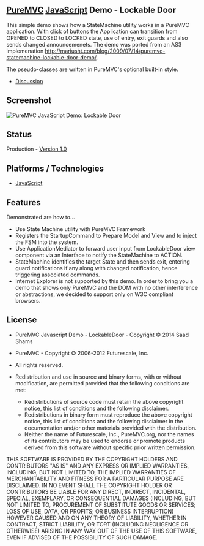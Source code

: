 ## [PureMVC](http://puremvc.github.com/) [JavaScript](https://github.com/PureMVC/puremvc-js-multicore-framework/wiki) Demo - Lockable Door
This simple demo shows how a StateMachine utility works in a PureMVC application. With click of buttons the Application can transition from OPENED to CLOSED to LOCKED state, use of entry, exit guards and also sends changed announcemenets. The demo was ported from an AS3 implemenation http://mariusht.com/blog/2009/07/14/puremvc-statemachine-lockable-door-demo/. 

The pseudo-classes are written in PureMVC's optional built-in style.

* [Discussion](http://forums.puremvc.org/index.php?board=66.0)

## Screenshot
![PureMVC JavaScript Demo: Lockable Door](https://github.com/sshams/puremvc-js-demo-lockabledoor/blob/master/images/screenshot.png)

## Status
Production - [Version 1.0](https://github.com/sshams/puremvc-js-demo-lockabledoor/blob/master/VERSION)

## Platforms / Technologies
* [JavaScript](http://en.wikipedia.org/wiki/JavaScript)

## Features 
Demonstrated are how to...
* Use State Machine utility with PureMVC Framework
* Registers the StartupCommand to Prepare Model and View and to inject the FSM into the system.
* Use ApplicationMediator to forward user input from LockableDoor view component via an Interface to notify the StateMachine to ACTION.
* StateMachine identifies the target State and then sends exit, entering guard notifications if any along with changed notification, hence triggering associated commands.
* Internet Explorer is not supported by this demo. In order to bring you a demo that shows only PureMVC and the DOM with no other interference or abstractions, we decided to support only on W3C compliant browsers.

## License
* PureMVC Javascript Demo - LockableDoor - Copyright © 2014 Saad Shams
* PureMVC - Copyright © 2006-2012 Futurescale, Inc.
* All rights reserved.

* Redistribution and use in source and binary forms, with or without modification, are permitted provided that the following conditions are met:

  * Redistributions of source code must retain the above copyright notice, this list of conditions and the following disclaimer.
  * Redistributions in binary form must reproduce the above copyright notice, this list of conditions and the following disclaimer in the documentation and/or other materials provided with the distribution.
  * Neither the name of Futurescale, Inc., PureMVC.org, nor the names of its contributors may be used to endorse or promote products derived from this software without specific prior written permission.

THIS SOFTWARE IS PROVIDED BY THE COPYRIGHT HOLDERS AND CONTRIBUTORS "AS IS" AND ANY EXPRESS OR IMPLIED WARRANTIES, INCLUDING, BUT NOT LIMITED TO, THE IMPLIED WARRANTIES OF MERCHANTABILITY AND FITNESS FOR A PARTICULAR PURPOSE ARE DISCLAIMED. IN NO EVENT SHALL THE COPYRIGHT HOLDER OR CONTRIBUTORS BE LIABLE FOR ANY DIRECT, INDIRECT, INCIDENTAL, SPECIAL, EXEMPLARY, OR CONSEQUENTIAL DAMAGES (INCLUDING, BUT NOT LIMITED TO, PROCUREMENT OF SUBSTITUTE GOODS OR SERVICES; LOSS OF USE, DATA, OR PROFITS; OR BUSINESS INTERRUPTION) HOWEVER CAUSED AND ON ANY THEORY OF LIABILITY, WHETHER IN CONTRACT, STRICT LIABILITY, OR TORT (INCLUDING NEGLIGENCE OR OTHERWISE) ARISING IN ANY WAY OUT OF THE USE OF THIS SOFTWARE, EVEN IF ADVISED OF THE POSSIBILITY OF SUCH DAMAGE.